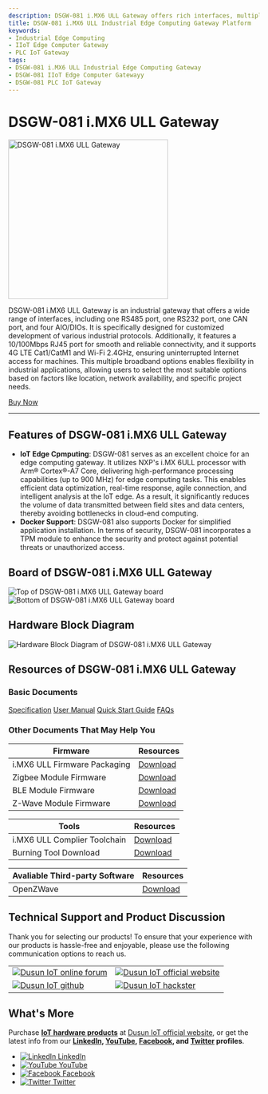 ```yaml
---
description: DSGW-081 i.MX6 ULL Gateway offers rich interfaces, multiple broadband options, and powerful computing capability, and strengthened security for dealing with IoT edge tasks. Docker supported for easy and quick application installation. Fully industrial-grade design for challenging conditions.
title: DSGW-081 i.MX6 ULL Industrial Edge Computing Gateway Platform  
keywords:
- Industrial Edge Computing 
- IIoT Edge Computer Gateway
- PLC IoT Gateway
tags:
- DSGW-081 i.MX6 ULL Industrial Edge Computing Gateway
- DSGW-081 IIoT Edge Computer Gatewayy
- DSGW-081 PLC IoT Gateway
---
```

<link rel='stylesheet'  href='../../../src/css/custom.css' />

# DSGW-081 i.MX6 ULL Gateway  

<div style={{ display: 'flex', justifyContent: 'center' }}>
  <img src="https://www.dusuniot.com/wp-content/uploads/2022/09/DSGW-081-New-1.png" alt="DSGW-081 i.MX6 ULL Gateway" width="320" height="320" style={{ marginBottom: '20px' }} />
</div>

DSGW-081 i.MX6 ULL Gateway is an industrial gateway that offers a wide range of interfaces, including one RS485 port, one RS232 port, one CAN port, and four AIO/DIOs. It is specifically designed for customized development of various industrial protocols. Additionally, it features a 10/100Mbps RJ45 port for smooth and reliable connectivity, and it supports 4G LTE Cat1/CatM1 and Wi-Fi 2.4GHz, ensuring uninterrupted Internet access for machines. This multiple broadband options enables flexibility in industrial applications, allowing users to select the most suitable options based on factors like location, network availability, and specific project needs.

<div style={{ display: 'flex', justifyContent: 'center' }}>
  <a href="https://www.dusuniot.com/product/dsgw-081-linux-nxp-gateway-serial-rs485-rs232/" style={{ display: 'inline-block', backgroundColor: '#F6940B', color: '#ffffff', padding: '10px 20px', textDecoration: 'none', borderRadius: '4px' }}>Buy Now</a>
</div>

***  
## Features of DSGW-081 i.MX6 ULL Gateway
- **IoT Edge Cpmputing**: DSGW-081 serves as an excellent choice for an edge computing gateway. It utilizes NXP's i.MX 6ULL processor with Arm® Cortex®-A7 Core, delivering high-performance processing capabilities (up to 900 MHz) for edge computing tasks. This enables efficient data optimization, real-time response, agile connection, and intelligent analysis at the IoT edge. As a result, it significantly reduces the volume of data transmitted between field sites and data centers, thereby avoiding bottlenecks in cloud-end computing.  
- **Docker Support**: DSGW-081 also supports Docker for simplified application installation. In terms of security, DSGW-081 incorporates a TPM module to enhance the security and protect against potential threats or unauthorized access.    

## Board of DSGW-081 i.MX6 ULL Gateway  

<div style={{ display: 'flex', justifyContent: 'center' }}>
  <img src="https://www.dusuniot.com/wp-content/uploads/2023/03/081-positively-1024x713.jpg.webp" alt="Top of DSGW-081 i.MX6 ULL Gateway board" style={{ maxWidth: '50%', height: 'auto', marginRight: '10px' }} />
  <img src="https://www.dusuniot.com/wp-content/uploads/2023/03/081-back-1024x713.jpg.webp" alt="Bottom of DSGW-081 i.MX6 ULL Gateway board" style={{ maxWidth: '50%', height: 'auto', marginLeft: '10px' }} />
</div>

## Hardware Block Diagram  
![Hardware Block Diagram of DSGW-081 i.MX6 ULL Gateway](https://www.dusuniot.com/wp-content/uploads/2022/09/DSGW-081-1-1024x707.png.webp)  

## Resources of DSGW-081 i.MX6 ULL Gateway
### Basic Documents  

<div class="custom-links">
  <a href="https://wiki.dusuniot.com/iot-gateway-hardware/dsgw-081-i.mx6-ull-gateway/specification">Specification</a>
  <a href="https://wiki.dusuniot.com/iot-gateway-hardware/dsgw-081-i.mx6-ull-gateway/user-manual">User Manual</a>
  <a href="https://wiki.dusuniot.com/iot-gateway-hardware/dsgw-081-i.mx6-ull-gateway/quick-start-guide">Quick Start Guide</a>
  <a href="https://wiki.dusuniot.com/iot-gateway-hardware/dsgw-081-i.mx6-ull-gateway/faqs">FAQs</a> 
</div>

### Other Documents That May Help You  

| Firmware | Resources |
|-----|-----|
| i.MX6 ULL Firmware Packaging | [Download](https://drive.google.com/file/d/11r1K-HV2KOyh42CDS3AMy0KNPgKTqiU1/view) |
| Zigbee Module Firmware | [Download](https://drive.google.com/file/d/1ubBzHn8WpnLizxs_aoiS1gYEWLh0umqt/view) |
| BLE Module Firmware | [Download](https://drive.google.com/file/d/19crpASNf0t0Te7yj556_5ULyC38laSJt/view) |
| Z-Wave Module Firmware | [Download](https://drive.google.com/file/d/1pgRD1HGzs7i4HddnRKersce7xTfSrBY_/view) |

| Tools | Resources |
|-----|-----|
| i.MX6 ULL Complier Toolchain | [Download](https://drive.google.com/file/d/1oAeFltPW3DgGZY9B7YkFavzPoiCtygRA/view) |
| Burning Tool Download | [Download](https://drive.google.com/file/d/11r1K-HV2KOyh42CDS3AMy0KNPgKTqiU1/view) |


| Avaliable Third-party Software | Resources |
|-----|-----|
| OpenZWave | [Download](https://drive.google.com/file/d/1qD8t4uYPQ3-wVSHexO_gPP2ym0ecmEgU/view) |

## Technical Support and Product Discussion

Thank you for selecting our products! To ensure that your experience with our products is hassle-free and enjoyable, please use the following communication options to reach us.   

<table>
  <tr>
    <td>
      <a href="https://community.dusuniot.com/c/products/dsgw-014/35"><img src="https://www.dusuniot.com/wp-content/uploads/2023/10/dusun-iot-online-forum.png" alt="Dusun IoT online forum" style={{ maxWidth: '100%', height: 'auto' }}/></a>
    </td>
    <td>
      <a href="https://www.dusuniot.com/"><img src="https://www.dusuniot.com/wp-content/uploads/2023/10/dusun-iot-official-website.png" alt="Dusun IoT official website" style={{ maxWidth: '100%', height: 'auto' }}/></a>
    </td>
  </tr>
  <tr>
    <td>
      <a href="https://github.com/dusun001/wiki"><img src="https://www.dusuniot.com/wp-content/uploads/2023/10/dusun-iot-github.png" alt="Dusun IoT github" style={{ maxWidth: '100%', height: 'auto' }}/></a>
    </td>
    <td>
      <a href="https://www.hackster.io/dusun-iot/"><img src="https://www.dusuniot.com/wp-content/uploads/2023/10/dusun-iot-hackster.png" alt="Dusun IoT hackster" style={{ maxWidth: '100%', height: 'auto' }}/></a>
    </td>
  </tr>
</table>

## What's More
Purchase **[IoT hardware products](https://www.dusuniot.com/shop/)** at [Dusun IoT official website](https://www.dusuniot.com/), or get the latest info from our **[LinkedIn](https://www.linkedin.com/company/dusun-electron-ltd/), [YouTube](https://www.youtube.com/channel/UCyb4PpqVgvKgC9KpkByZaaQ), [Facebook](https://www.facebook.com/DUSUN-IoT-101398069457701), and [Twitter](https://twitter.com/Dusunelectron) profiles**. 

<ul class="social-media-list">
  <li class="social-media-list-item">
    <a href="https://www.linkedin.com/company/dusun-electron-ltd/">
      <img src="https://www.dusuniot.com/wp-content/uploads/2023/10/dusun-iot-linkedin.png" alt="LinkedIn"/>
      LinkedIn
    </a>
  </li>
  <li class="social-media-list-item">
    <a href="https://www.youtube.com/channel/UCyb4PpqVgvKgC9KpkByZaaQ">
      <img src="https://www.dusuniot.com/wp-content/uploads/2023/10/dusun-iot-youtube.png" alt="YouTube"/>
      YouTube
    </a>
  </li>
  <li class="social-media-list-item">
    <a href="https://www.facebook.com/DUSUN-IoT-101398069457701">
      <img src="https://www.dusuniot.com/wp-content/uploads/2023/10/dusun-iot-facebook.png" alt="Facebook"/>
      Facebook
    </a>
  </li>
  <li class="social-media-list-item">
    <a href="https://twitter.com/Dusunelectron">
      <img src="https://www.dusuniot.com/wp-content/uploads/2023/10/dusun-iot-twitter.png" alt="Twitter"/>
      Twitter
    </a>
  </li>
</ul>
